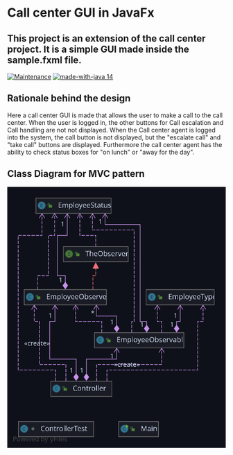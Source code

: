 # Call center GUI in JavaFx

## This project is an extension of the call center project. It is a simple GUI made inside the sample.fxml file.

[![Maintenance](https://img.shields.io/badge/Maintained%3F-yes-green.svg)](https://GitHub.com/Naereen/StrapDown.js/graphs/commit-activity)
[![made-with-java 14](https://img.shields.io/badge/Made%20with-Java-1f425f.svg)](https://www.java.com/en/)


## Rationale behind the design 

Here a call center GUI is made that allows the user to make a call to the call center. When the user is logged in, the other buttons for Call escalation and Call handling are not not displayed. When the Call center agent is logged into the system, the call button is not displayed, but the "escalate call" and "take call" buttons are displayed. Furthermore the call center agent has the ability to check status boxes for "on lunch" or "away for the day".

 
 ## Class Diagram for MVC pattern

 
 ![alt text](https://github.com/Flea00012/call-center-gui/blob/master/Photo/Package%20sample.svg)
